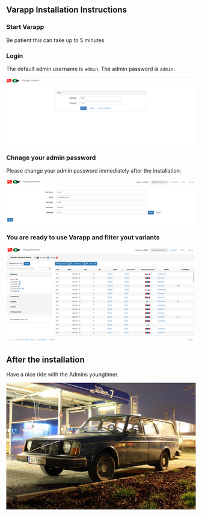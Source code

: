 ## Varapp Installation Instructions 

### Start Varapp

Be patient this can take up to 5 minutes 

### Login 

The default admin username is `admin`. The admin password is `admin`.

![Screenshot01](assets/install-screen-01.png)

### Chnage your admin password

Please change your admin password immediately after the installation:

![Screenshot02](assets/install-screen-02.png)

### You are ready to use Varapp and filter yout variants

![Screenshot03](assets/install-screen-03.png)


## After the installation
Have a nice ride with the Admins youngtimer.

![FINAL](assets/install-screen-final.jpg)
